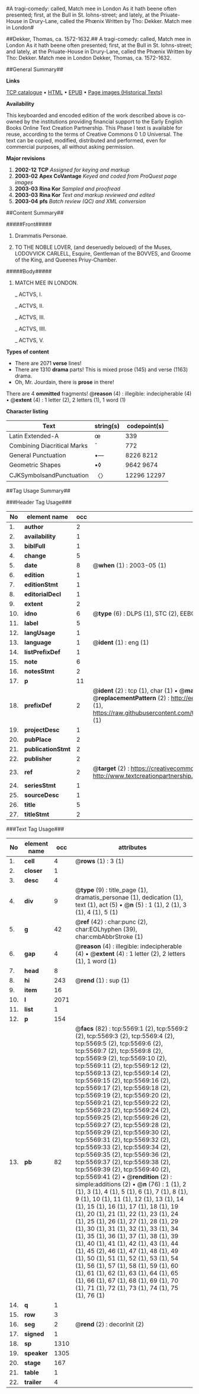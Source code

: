#A tragi-comedy: called, Match mee in London As it hath beene often presented; first, at the Bull in St. Iohns-street; and lately, at the Priuate-House in Drury-Lane, called the Phœnix Written by Tho: Dekker. Match mee in London#

##Dekker, Thomas, ca. 1572-1632.##
A tragi-comedy: called, Match mee in London As it hath beene often presented; first, at the Bull in St. Iohns-street; and lately, at the Priuate-House in Drury-Lane, called the Phœnix Written by Tho: Dekker.
Match mee in London
Dekker, Thomas, ca. 1572-1632.

##General Summary##

**Links**

[TCP catalogue](http://www.ota.ox.ac.uk/tcp/)  • 
[HTML](http://tei.it.ox.ac.uk/tcp/Texts-HTML/free/A20/A20088.html)  • 
[EPUB](http://tei.it.ox.ac.uk/tcp/Texts-EPUB/free/A20/A20088.epub) • 
[Page images (Historical Texts)](https://data.historicaltexts.jisc.ac.uk/view?pubId=eebo-99841012e&pageId=eebo-99841012e-5569-1)

**Availability**

This keyboarded and encoded edition of the
	       work described above is co-owned by the institutions
	       providing financial support to the Early English Books
	       Online Text Creation Partnership. This Phase I text is
	       available for reuse, according to the terms of Creative
	       Commons 0 1.0 Universal. The text can be copied,
	       modified, distributed and performed, even for
	       commercial purposes, all without asking permission.

**Major revisions**

1. __2002-12__ __TCP__ *Assigned for keying and markup*
1. __2003-02__ __Apex CoVantage__ *Keyed and coded from ProQuest page images*
1. __2003-03__ __Rina Kor__ *Sampled and proofread*
1. __2003-03__ __Rina Kor__ *Text and markup reviewed and edited*
1. __2003-04__ __pfs__ *Batch review (QC) and XML conversion*

##Content Summary##

#####Front#####

1. Drammatis Personae.

1. TO THE NOBLE LOVER, (and deseruedly beloued) of the Muses, LODOVVICK CARLELL, Esquire, Gentleman of the BOVVES, and Groome of the King, and Queenes Priuy-Chamber.

#####Body#####

1. MATCH MEE IN LONDON.

    _ ACTVS, I.

    _ ACTVS, II.

    _ ACTVS, III.

    _ ACTVS, IIII.

    _ ACTVS, V.

**Types of content**

  * There are 2071 **verse** lines!
  * There are 1310 **drama** parts! This is mixed prose (145) and verse (1163) drama.
  * Oh, Mr. Jourdain, there is **prose** in there!

There are 4 **ommitted** fragments! 
 @__reason__ (4) : illegible: indecipherable (4)  •  @__extent__ (4) : 1 letter (2), 2 letters (1), 1 word (1)

**Character listing**


|Text|string(s)|codepoint(s)|
|---|---|---|
|Latin Extended-A|œ|339|
|Combining             Diacritical Marks|̄|772|
|General Punctuation|•—|8226 8212|
|Geometric Shapes|▪◊|9642 9674|
|CJKSymbolsandPunctuation|〈〉|12296 12297|

##Tag Usage Summary##

###Header Tag Usage###

|No|element name|occ|attributes|
|---|---|---|---|
|1.|__author__|2||
|2.|__availability__|1||
|3.|__biblFull__|1||
|4.|__change__|5||
|5.|__date__|8| @__when__ (1) : 2003-05 (1)|
|6.|__edition__|1||
|7.|__editionStmt__|1||
|8.|__editorialDecl__|1||
|9.|__extent__|2||
|10.|__idno__|6| @__type__ (6) : DLPS (1), STC (2), EEBO-CITATION (1), PROQUEST (1), VID (1)|
|11.|__label__|5||
|12.|__langUsage__|1||
|13.|__language__|1| @__ident__ (1) : eng (1)|
|14.|__listPrefixDef__|1||
|15.|__note__|6||
|16.|__notesStmt__|2||
|17.|__p__|11||
|18.|__prefixDef__|2| @__ident__ (2) : tcp (1), char (1)  •  @__matchPattern__ (2) : ([0-9\-]+):([0-9IVX]+) (1), (.+) (1)  •  @__replacementPattern__ (2) : http://eebo.chadwyck.com/downloadtiff?vid=$1&page=$2 (1), https://raw.githubusercontent.com/textcreationpartnership/Texts/master/tcpchars.xml#$1 (1)|
|19.|__projectDesc__|1||
|20.|__pubPlace__|2||
|21.|__publicationStmt__|2||
|22.|__publisher__|2||
|23.|__ref__|2| @__target__ (2) : https://creativecommons.org/publicdomain/zero/1.0/ (1), http://www.textcreationpartnership.org/docs/. (1)|
|24.|__seriesStmt__|1||
|25.|__sourceDesc__|1||
|26.|__title__|5||
|27.|__titleStmt__|2||


###Text Tag Usage###

|No|element name|occ|attributes|
|---|---|---|---|
|1.|__cell__|4| @__rows__ (1) : 3 (1)|
|2.|__closer__|1||
|3.|__desc__|4||
|4.|__div__|9| @__type__ (9) : title_page (1), dramatis_personae (1), dedication (1), text (1), act (5)  •  @__n__ (5) : 1 (1), 2 (1), 3 (1), 4 (1), 5 (1)|
|5.|__g__|42| @__ref__ (42) : char:punc (2), char:EOLhyphen (39), char:cmbAbbrStroke (1)|
|6.|__gap__|4| @__reason__ (4) : illegible: indecipherable (4)  •  @__extent__ (4) : 1 letter (2), 2 letters (1), 1 word (1)|
|7.|__head__|8||
|8.|__hi__|243| @__rend__ (1) : sup (1)|
|9.|__item__|16||
|10.|__l__|2071||
|11.|__list__|1||
|12.|__p__|154||
|13.|__pb__|82| @__facs__ (82) : tcp:5569:1 (2), tcp:5569:2 (2), tcp:5569:3 (2), tcp:5569:4 (2), tcp:5569:5 (2), tcp:5569:6 (2), tcp:5569:7 (2), tcp:5569:8 (2), tcp:5569:9 (2), tcp:5569:10 (2), tcp:5569:11 (2), tcp:5569:12 (2), tcp:5569:13 (2), tcp:5569:14 (2), tcp:5569:15 (2), tcp:5569:16 (2), tcp:5569:17 (2), tcp:5569:18 (2), tcp:5569:19 (2), tcp:5569:20 (2), tcp:5569:21 (2), tcp:5569:22 (2), tcp:5569:23 (2), tcp:5569:24 (2), tcp:5569:25 (2), tcp:5569:26 (2), tcp:5569:27 (2), tcp:5569:28 (2), tcp:5569:29 (2), tcp:5569:30 (2), tcp:5569:31 (2), tcp:5569:32 (2), tcp:5569:33 (2), tcp:5569:34 (2), tcp:5569:35 (2), tcp:5569:36 (2), tcp:5569:37 (2), tcp:5569:38 (2), tcp:5569:39 (2), tcp:5569:40 (2), tcp:5569:41 (2)  •  @__rendition__ (2) : simple:additions (2)  •  @__n__ (76) : 1 (1), 2 (1), 3 (1), 4 (1), 5 (1), 6 (1), 7 (1), 8 (1), 9 (1), 10 (1), 11 (1), 12 (1), 13 (1), 14 (1), 15 (1), 16 (1), 17 (1), 18 (1), 19 (1), 20 (1), 21 (1), 22 (1), 23 (1), 24 (1), 25 (1), 26 (1), 27 (1), 28 (1), 29 (1), 30 (1), 31 (1), 32 (1), 33 (1), 34 (1), 35 (1), 36 (1), 37 (1), 38 (1), 39 (1), 40 (1), 41 (1), 42 (1), 43 (1), 44 (1), 45 (2), 46 (1), 47 (1), 48 (1), 49 (1), 50 (1), 51 (1), 52 (1), 53 (1), 54 (1), 56 (1), 57 (1), 58 (1), 59 (1), 60 (1), 61 (1), 62 (1), 63 (1), 64 (1), 65 (1), 66 (1), 67 (1), 68 (1), 69 (1), 70 (1), 71 (1), 72 (1), 73 (1), 74 (1), 75 (1), 76 (1)|
|14.|__q__|1||
|15.|__row__|3||
|16.|__seg__|2| @__rend__ (2) : decorInit (2)|
|17.|__signed__|1||
|18.|__sp__|1310||
|19.|__speaker__|1305||
|20.|__stage__|167||
|21.|__table__|1||
|22.|__trailer__|4||
